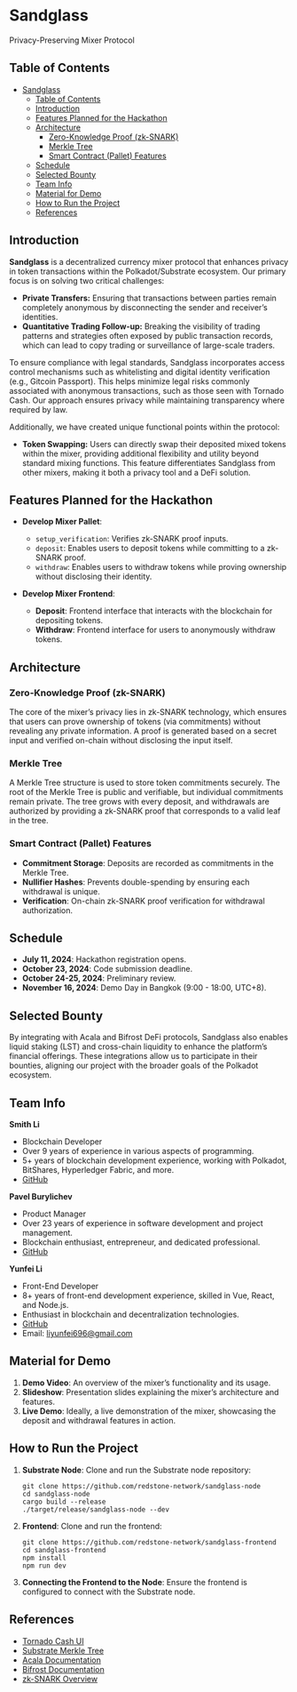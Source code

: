 # Sandglass
Privacy-Preserving Mixer Protocol

## Table of Contents
- [Sandglass](#sandglass)
  - [Table of Contents](#table-of-contents)
  - [Introduction](#introduction)
  - [Features Planned for the Hackathon](#features-planned-for-the-hackathon)
  - [Architecture](#architecture)
    - [Zero-Knowledge Proof (zk-SNARK)](#zero-knowledge-proof-zk-snark)
    - [Merkle Tree](#merkle-tree)
    - [Smart Contract (Pallet) Features](#smart-contract-pallet-features)
  - [Schedule](#schedule)
  - [Selected Bounty](#selected-bounty)
  - [Team Info](#team-info)
  - [Material for Demo](#material-for-demo)
  - [How to Run the Project](#how-to-run-the-project)
  - [References](#references)


## Introduction
**Sandglass** is a decentralized currency mixer protocol that enhances privacy in token transactions within the Polkadot/Substrate ecosystem. Our primary focus is on solving two critical challenges:

- **Private Transfers:** Ensuring that transactions between parties remain completely anonymous by disconnecting the sender and receiver’s identities.
- **Quantitative Trading Follow-up:** Breaking the visibility of trading patterns and strategies often exposed by public transaction records, which can lead to copy trading or surveillance of large-scale traders.

To ensure compliance with legal standards, Sandglass incorporates access control mechanisms such as whitelisting and digital identity verification (e.g., Gitcoin Passport). This helps minimize legal risks commonly associated with anonymous transactions, such as those seen with Tornado Cash. Our approach ensures privacy while maintaining transparency where required by law.

Additionally, we have created unique functional points within the protocol:

- **Token Swapping:** Users can directly swap their deposited mixed tokens within the mixer, providing additional flexibility and utility beyond standard mixing functions. This feature differentiates Sandglass from other mixers, making it both a privacy tool and a DeFi solution.


## Features Planned for the Hackathon
- **Develop Mixer Pallet**:
  - `setup_verification`: Verifies zk-SNARK proof inputs.
  - `deposit`: Enables users to deposit tokens while committing to a zk-SNARK proof.
  - `withdraw`: Enables users to withdraw tokens while proving ownership without disclosing their identity.

- **Develop Mixer Frontend**:
  - **Deposit**: Frontend interface that interacts with the blockchain for depositing tokens.
  - **Withdraw**: Frontend interface for users to anonymously withdraw tokens.

## Architecture

### Zero-Knowledge Proof (zk-SNARK)
The core of the mixer’s privacy lies in zk-SNARK technology, which ensures that users can prove ownership of tokens (via commitments) without revealing any private information. A proof is generated based on a secret input and verified on-chain without disclosing the input itself.

### Merkle Tree
A Merkle Tree structure is used to store token commitments securely. The root of the Merkle Tree is public and verifiable, but individual commitments remain private. The tree grows with every deposit, and withdrawals are authorized by providing a zk-SNARK proof that corresponds to a valid leaf in the tree.

### Smart Contract (Pallet) Features
- **Commitment Storage**: Deposits are recorded as commitments in the Merkle Tree.
- **Nullifier Hashes**: Prevents double-spending by ensuring each withdrawal is unique.
- **Verification**: On-chain zk-SNARK proof verification for withdrawal authorization.

## Schedule
- **July 11, 2024**: Hackathon registration opens.
- **October 23, 2024**: Code submission deadline.
- **October 24-25, 2024**: Preliminary review.
- **November 16, 2024**: Demo Day in Bangkok (9:00 - 18:00, UTC+8).

## Selected Bounty
By integrating with Acala and Bifrost DeFi protocols, Sandglass also enables liquid staking (LST) and cross-chain liquidity to enhance the platform’s financial offerings. These integrations allow us to participate in their bounties, aligning our project with the broader goals of the Polkadot ecosystem.

## Team Info

**Smith Li**
- Blockchain Developer
- Over 9 years of experience in various aspects of programming.
- 5+ years of blockchain development experience, working with Polkadot, BitShares, Hyperledger Fabric, and more.
- [GitHub](https://github.com/baidang201)

**Pavel Burylichev**
- Product Manager
- Over 23 years of experience in software development and project management.
- Blockchain enthusiast, entrepreneur, and dedicated professional.
- [GitHub](https://github.com/uchu)

**Yunfei Li**
- Front-End Developer
- 8+ years of front-end development experience, skilled in Vue, React, and Node.js.
- Enthusiast in blockchain and decentralization technologies.
- [GitHub](https://github.com/liyunfei22)
- Email: liyunfei696@gmail.com

## Material for Demo
1. **Demo Video**: An overview of the mixer’s functionality and its usage.
2. **Slideshow**: Presentation slides explaining the mixer’s architecture and features.
3. **Live Demo**: Ideally, a live demonstration of the mixer, showcasing the deposit and withdrawal features in action.

## How to Run the Project

1. **Substrate Node**: Clone and run the Substrate node repository:
   ```
   git clone https://github.com/redstone-network/sandglass-node
   cd sandglass-node
   cargo build --release
   ./target/release/sandglass-node --dev
   ```

2. **Frontend**: Clone and run the frontend:
   ```
   git clone https://github.com/redstone-network/sandglass-frontend
   cd sandglass-frontend
   npm install
   npm run dev
   ```

3. **Connecting the Frontend to the Node**: Ensure the frontend is configured to connect with the Substrate node.

## References
- [Tornado Cash UI](https://github.com/tornadocash/tornado-classic-ui)
- [Substrate Merkle Tree](https://paritytech.github.io/polkadot-sdk/master/binary_merkle_tree/index.html)
- [Acala Documentation](https://evmdocs.acala.network/)
- [Bifrost Documentation](https://docs.bifrost.io/builders/liquid-staking-x-slpx)
- [zk-SNARK Overview](https://learnblockchain.cn/article/270)
